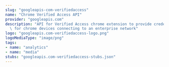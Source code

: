 ```yaml
---
slug: "googleapis-com-verifiedaccess"
name: "Chrome Verified Access API"
provider: "googleapis.com"
description: "API for Verified Access chrome extension to provide credential verification\
  \ for chrome devices connecting to an enterprise network"
logo: "googleapis.com-verifiedaccess-logo.png"
logoMediaType: "image/png"
tags:
- name: "analytics"
- name: "media"
stubs: "googleapis.com-verifiedaccess-stubs.json"
---
```

